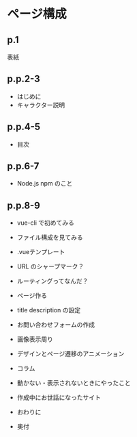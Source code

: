 # ページ構成

## p.1
表紙

## p.p.2-3

- はじめに
- キャラクター説明

## p.p.4-5

- 目次

## p.p.6-7

- Node.js npm のこと

## p.p.8-9

- vue-cli で初めてみる

- ファイル構成を見てみる
- .vueテンプレート
- URL のシャープマーク？
- ルーティングってなんだ？
- ページ作る
- title description の設定
- お問い合わせフォームの作成
- 画像表示周り
- デザインとページ遷移のアニメーション
- コラム
 - 動かない・表示されないときにやったこと
 - 作成中にお世話になったサイト
- おわりに
- 奥付
